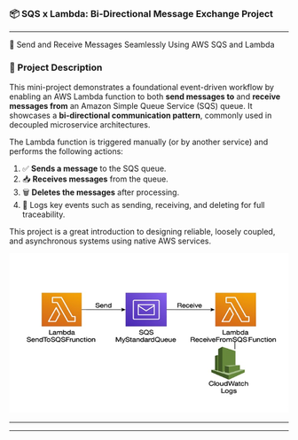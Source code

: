 ### 📦 SQS x Lambda: Bi-Directional Message Exchange Project

---

🔁 Send and Receive Messages Seamlessly Using AWS SQS and Lambda


### 📌 Project Description

This mini-project demonstrates a foundational event-driven workflow by enabling an AWS Lambda function to both **send messages to** and **receive messages from** an Amazon Simple Queue Service (SQS) queue. It showcases a **bi-directional communication pattern**, commonly used in decoupled microservice architectures.

The Lambda function is triggered manually (or by another service) and performs the following actions:

1. ✅ **Sends a message** to the SQS queue.
2. 📥 **Receives messages** from the queue.
3. 🗑️ **Deletes the messages** after processing.
4. 🧾 Logs key events such as sending, receiving, and deleting for full traceability.

This project is a great introduction to designing reliable, loosely coupled, and asynchronous systems using native AWS services.

![Alt Text](700x400_sqs_lambda_cloudwatch_lc.jpg)

---


---



